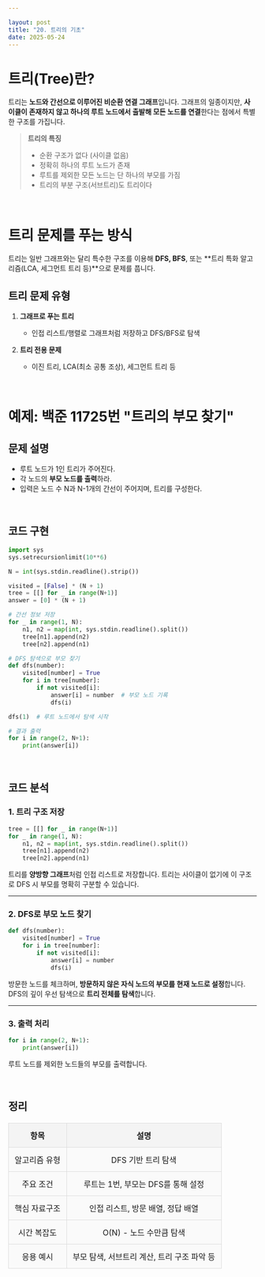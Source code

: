 ```yaml
---

layout: post
title: "20. 트리의 기초"
date: 2025-05-24
---
```


# 트리(Tree)란?

트리는 **노드와 간선으로 이루어진 비순환 연결 그래프**입니다. 그래프의 일종이지만, **사이클이 존재하지 않고 하나의 루트 노드에서 출발해 모든 노드를 연결**한다는 점에서 특별한 구조를 가집니다.

> **트리의 특징**
>
> * 순환 구조가 없다 (사이클 없음)
> * 정확히 하나의 루트 노드가 존재
> * 루트를 제외한 모든 노드는 단 하나의 부모를 가짐
> * 트리의 부분 구조(서브트리)도 트리이다

<br>

# 트리 문제를 푸는 방식

트리는 일반 그래프와는 달리 특수한 구조를 이용해 **DFS, BFS**, 또는 \*\*트리 특화 알고리즘(LCA, 세그먼트 트리 등)\*\*으로 문제를 풉니다.

## 트리 문제 유형

1. **그래프로 푸는 트리**

   * 인접 리스트/행렬로 그래프처럼 저장하고 DFS/BFS로 탐색
2. **트리 전용 문제**

   * 이진 트리, LCA(최소 공통 조상), 세그먼트 트리 등

<br>

# 예제: 백준 11725번 "트리의 부모 찾기"

## 문제 설명

* 루트 노드가 1인 트리가 주어진다.
* 각 노드의 **부모 노드를 출력**하라.
* 입력은 노드 수 N과 N-1개의 간선이 주어지며, 트리를 구성한다.

<br>

## 코드 구현

```python
import sys
sys.setrecursionlimit(10**6)

N = int(sys.stdin.readline().strip())

visited = [False] * (N + 1)
tree = [[] for _ in range(N+1)]
answer = [0] * (N + 1)

# 간선 정보 저장
for _ in range(1, N):
    n1, n2 = map(int, sys.stdin.readline().split())
    tree[n1].append(n2)
    tree[n2].append(n1)

# DFS 탐색으로 부모 찾기
def dfs(number):
    visited[number] = True
    for i in tree[number]:
        if not visited[i]:
            answer[i] = number  # 부모 노드 기록
            dfs(i)

dfs(1)  # 루트 노드에서 탐색 시작

# 결과 출력
for i in range(2, N+1):
    print(answer[i])
```

<br>

## 코드 분석

### 1. 트리 구조 저장

```python
tree = [[] for _ in range(N+1)]
for _ in range(1, N):
    n1, n2 = map(int, sys.stdin.readline().split())
    tree[n1].append(n2)
    tree[n2].append(n1)
```

트리를 **양방향 그래프**처럼 인접 리스트로 저장합니다. 트리는 사이클이 없기에 이 구조로 DFS 시 부모를 명확히 구분할 수 있습니다.

---

### 2. DFS로 부모 노드 찾기

```python
def dfs(number):
    visited[number] = True
    for i in tree[number]:
        if not visited[i]:
            answer[i] = number
            dfs(i)
```

방문한 노드를 체크하며, **방문하지 않은 자식 노드의 부모를 현재 노드로 설정**합니다.
DFS의 깊이 우선 탐색으로 **트리 전체를 탐색**합니다.

---

### 3. 출력 처리

```python
for i in range(2, N+1):
    print(answer[i])
```

루트 노드를 제외한 노드들의 부모를 출력합니다.

<br>

## 정리

| 항목      | 설명                         |
| ------- | -------------------------- |
| 알고리즘 유형 | DFS 기반 트리 탐색               |
| 주요 조건   | 루트는 1번, 부모는 DFS를 통해 설정     |
| 핵심 자료구조 | 인접 리스트, 방문 배열, 정답 배열       |
| 시간 복잡도  | O(N) - 노드 수만큼 탐색           |
| 응용 예시   | 부모 탐색, 서브트리 계산, 트리 구조 파악 등 |

<style>
  table {
    width: 100%;
    border-collapse: collapse;
    margin: 20px 0;
  }
  th, td {
    border: 2px solid #333;
    padding: 12px;
    text-align: center;
  }
  th {
    background-color: #f4f4f4;
    font-weight: bold;
  }
  td {
    background-color: #fafafa;
  }
  table th, table td {
    border: 1px solid #ddd;
  }
</style>
